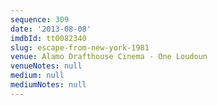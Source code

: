 ```yaml
---
sequence: 309
date: '2013-08-08'
imdbId: tt0082340
slug: escape-from-new-york-1981
venue: Alamo Drafthouse Cinema - One Loudoun
venueNotes: null
medium: null
mediumNotes: null
---
```


